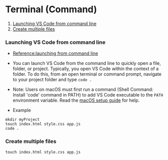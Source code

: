 # Terminal (Command)

1. [Launching VS Code from command line](#launching-vs-code-from-command-line)
2. [Create multiple files](#create-multiple-files)

### Launching VS Code from command line

- [Reference:launching from command line](https://code.visualstudio.com/docs/editor/command-line#_launching-from-command-line)

- You can launch VS Code from the command line to quickly open a file, folder, or project. Typically, you open VS Code within the context of a folder. To do this, from an open terminal or command prompt, navigate to your project folder and type `code .`

- Note: Users on macOS must first run a command (Shell Command: Install 'code' command in PATH) to add VS Code executable to the `PATH` environment variable. Read the [macOS setup guide](https://code.visualstudio.com/docs/setup/mac) for help.

- Example
```
mkdir myProject
touch index.html style.css app.js
code .
```

### Create multiple files

```
touch index.html style.css app.js
```
